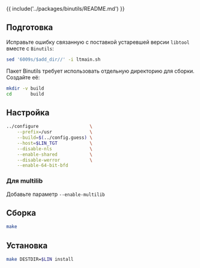 {{ include('../packages/binutils/README.md') }}

## Подготовка

Исправьте ошибку связанную с поставкой устаревшей версии `libtool` вместе с `Binutils`:

```bash
sed '6009s/$add_dir//' -i ltmain.sh
```

Пакет Binutils требует использовать отдельную директорию для сборки. Создайте её:

```bash
mkdir -v build
cd       build
```

## Настройка

```bash
../configure                   \
    --prefix=/usr              \
    --build=$(../config.guess) \
    --host=$LIN_TGT            \
    --disable-nls              \
    --enable-shared            \
    --disable-werror           \
    --enable-64-bit-bfd
```

### Для multilib

Добавьте параметр `--enable-multilib`

## Сборка

```bash
make
```

## Установка

```bash
make DESTDIR=$LIN install
```

